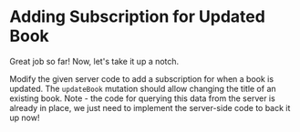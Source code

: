 # Adding Subscription for Updated Book

Great job so far! Now, let's take it up a notch.

Modify the given server code to add a subscription for when a book is updated. The `updateBook` mutation should allow changing the title of an existing book. Note - the code for querying this data from the server is already in place, we just need to implement the server-side code to back it up now!